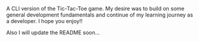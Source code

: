 A CLI version of the Tic-Tac-Toe game. My desire was to build on some general development fundamentals and continue of my learning journey as a developer. I hope you enjoy!!


Also I will update the README soon...

